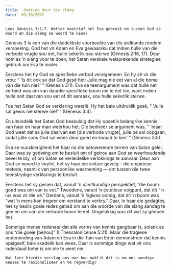 ```yaml
---
title:  Bedrieg deur die slang
date:  03/10/2022
---
```


`Lees Génesis 3:1–7. Watter maatstaf het Eva gebruik om tussen God se woord en die slang se woord te kies?`

Génesis 3 is een van die duidelikste voorbeelde van die sielkunde rondom versoeking. God het vir Adam en Eva gewaarsku dat indien hulle van die verbode vrugte sou eet, hulle sekerlik sou sterwe (Génesis 2:16, 17). Deur hom as ’n slang voor te doen, het Satan verskeie welsprekende strategieë gebruik om Eva te mislei.

Eerstens het hy God se spesifieke verbod veralgemeen. En hy sê vir die vrou:  “ ‘Is dit ook so dat God gesê het: Julle mag nie eet van al die bome van die tuin nie?’ ” (Génesis 3:1). Eva se teenargument was dat hulle net verbied was om van daardie spesifieke boom nie te eet nie,  want indien hulle ooit daarvan sou eet of dit aanraak, sou hulle sekerlik sterwe.

Toe het Satan God se verklaring weerlê. Hy het baie uitdruklik gesê, “ ‘Julle sal gewis nie sterwe nie!’ ” (Génesis 3:4).

En uiteindelik het Satan God beskuldig dat Hy opsetlik belangrike kennis van haar en haar man weerhou het. Die bedrieër se argument was, “ ‘maar God weet dat as julle daarvan eet [die verbode vrugte], julle oë sal oopgaan, sodat julle soos God sal wees deur goed en kwaad te ken’ ” (Génesis 3:5).

Eva se nuuskierigheid het haar na die betowerende terrein van Satan gelei. Daar was sy gedwing om te besluit om of getrou aan God se weerhoudende bevel te bly, of om Satan se verleidelike verlokkings te aanvaar. Deur aan God se woord te twyfel, het sy haar eie sintuie gevolg – die empiriese metode, naamlik van persoonlike waarneming — om tussen die twee teenstrydige verklarings te besluit.

Eerstens het sy gesien dat, vanuit ’n _dieetkundige_ perspektief, “die boom goed was om van te eet.” Tweedens, vanuit ’n estetiese oogpunt, dat dit “’n lus was vir die oë.” Derdens, vanuit ’n _logiese_ oorsig, dat dit ’n boom was  “wat ’n mens kan begeer om verstand te verkry.”  Daar, in haar eie gedagtes, het sy beslis goeie redes gehad om aan die woorde van die slang aandag te gee en om van die verbode boom te eet. Ongelukkig was dit wat sy gedoen het.

Sommige mense redeneer dat alle vorms van kennis gangbaar is, solank as ons “die goeie [behou]” (I Thessalonicense 5:21). Maar die tragiese ondervinding van Adam en Eva in die Tuin van Eden demonstreer dat kennis opsigself, baie skadelik kan wees. Daar is sommige dinge wat vir ons inderdaad beter is om nie te weet nie.

`Wat leer hierdie verslag ons oor hoe maklik dit is om ons sondige keuses te rasionaliseer en te regverdig?`